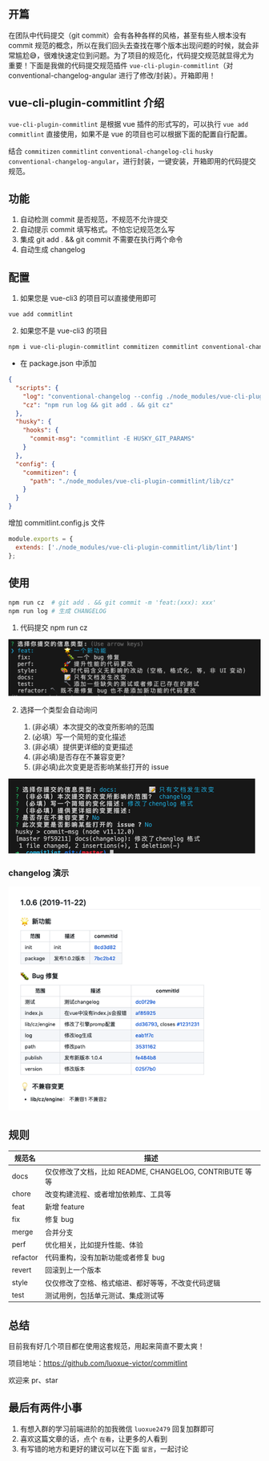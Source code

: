 ## 开篇

在团队中代码提交（git commit）会有各种各样的风格，甚至有些人根本没有 commit 规范的概念，所以在我们回头去查找在哪个版本出现问题的时候，就会非常尴尬😅，很难快速定位到问题。为了项目的规范化，代码提交规范就显得尤为重要！下面是我做的代码提交规范插件 `vue-cli-plugin-commitlint`（对 conventional-changelog-angular 进行了修改/封装）。开箱即用！

## vue-cli-plugin-commitlint 介绍

`vue-cli-plugin-commitlint` 是根据 vue 插件的形式写的，可以执行 `vue add commitlint` 直接使用，如果不是 vue 的项目也可以根据下面的配置自行配置。

结合 `commitizen` `commitlint` `conventional-changelog-cli` `husky` `conventional-changelog-angular`，进行封装，一键安装，开箱即用的代码提交规范。

## 功能

1. 自动检测 commit 是否规范，不规范不允许提交
2. 自动提示 commit 填写格式。不怕忘记规范怎么写
3. 集成 git add . && git commit 不需要在执行两个命令
4. 自动生成 changelog

## 配置

1. 如果您是 vue-cli3 的项目可以直接使用即可

```bash
vue add commitlint
```

2. 如果您不是 vue-cli3 的项目

```bash
npm i vue-cli-plugin-commitlint commitizen commitlint conventional-changelog-cli husky -D
```

- 在 package.json 中添加

```json
{
  "scripts": {
    "log": "conventional-changelog --config ./node_modules/vue-cli-plugin-commitlint/lib/log -i CHANGELOG.md -s -r 0",
    "cz": "npm run log && git add . && git cz"
  },
  "husky": {
    "hooks": {
      "commit-msg": "commitlint -E HUSKY_GIT_PARAMS"
    }
  },
  "config": {
    "commitizen": {
      "path": "./node_modules/vue-cli-plugin-commitlint/lib/cz"
    }
  }
}
```

增加 commitlint.config.js 文件

```js
module.exports = {
  extends: ['./node_modules/vue-cli-plugin-commitlint/lib/lint']
};
```

## 使用

```bash
npm run cz  # git add . && git commit -m 'feat:(xxx): xxx'
npm run log # 生成 CHANGELOG
```

1. 代码提交 npm run cz

![commander](./asset/commander.png)

2. 选择一个类型会自动询问

    1. (非必填）本次提交的改变所影响的范围
    2. (必填）写一个简短的变化描述
    3. (非必填）提供更详细的变更描述
    4. (非必填)是否存在不兼容变更?
    5. (非必填)此次变更是否影响某些打开的 issue 
 
![prompt](./asset/prompt.png)

### changelog 演示

![changelog](./asset/changelog.png)

## 规则

| 规范名   | 描述                                                    |
| -------- | ------------------------------------------------------- |
| docs     | 仅仅修改了文档，比如 README, CHANGELOG, CONTRIBUTE 等等 |
| chore    | 改变构建流程、或者增加依赖库、工具等                    |
| feat     | 新增 feature                                            |
| fix      | 修复 bug                                                |
| merge    | 合并分支                                                |
| perf     | 优化相关，比如提升性能、体验                            |
| refactor | 代码重构，没有加新功能或者修复 bug                      |
| revert   | 回滚到上一个版本                                        |
| style    | 仅仅修改了空格、格式缩进、都好等等，不改变代码逻辑      |
| test     | 测试用例，包括单元测试、集成测试等                      |

## 总结

目前我有好几个项目都在使用这套规范，用起来简直不要太爽！

项目地址：https://github.com/luoxue-victor/commitlint

欢迎来 pr、star

## 最后有两件小事

1. 有想入群的学习前端进阶的加我微信 `luoxue2479` 回复加群即可
2. 喜欢这篇文章的话，点个 `在看`，让更多的人看到
3. 有写错的地方和更好的建议可以在下面 `留言`，一起讨论